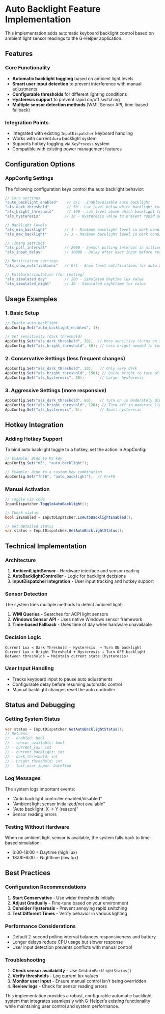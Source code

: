 # Auto Backlight Feature Implementation

This implementation adds automatic keyboard backlight control based on ambient light sensor readings to the G-Helper application.

## Features

### Core Functionality
- **Automatic backlight toggling** based on ambient light levels
- **Smart user input detection** to prevent interference with manual adjustments
- **Configurable thresholds** for different lighting conditions
- **Hysteresis support** to prevent rapid on/off switching
- **Multiple sensor detection methods** (WMI, Sensor API, time-based fallback)

### Integration Points
- Integrated with existing `InputDispatcher` keyboard handling
- Works with current `Aura` backlight system
- Supports hotkey toggling via `KeyProcess` system
- Compatible with existing power management features

## Configuration Options

### AppConfig Settings

The following configuration keys control the auto backlight behavior:

```csharp
// Core settings
"auto_backlight_enabled"    // 0/1 - Enable/disable auto backlight
"als_dark_threshold"        // 50 - Lux level below which backlight turns on
"als_bright_threshold"      // 100 - Lux level above which backlight turns off
"als_hysteresis"           // 10 - Hysteresis value to prevent rapid switching

// Backlight levels
"als_min_backlight"        // 1 - Minimum backlight level in dark conditions
"als_max_backlight"        // 3 - Maximum backlight level in dark conditions

// Timing settings
"als_poll_interval"        // 2000 - Sensor polling interval in milliseconds
"als_input_delay"          // 10000 - Delay after user input before resuming auto control

// Notification settings
"als_show_notifications"   // 0/1 - Show toast notifications for auto adjustments

// Fallback/simulation (for testing)
"als_simulated_day"        // 200 - Simulated daytime lux value
"als_simulated_night"      // 10 - Simulated nighttime lux value
```

## Usage Examples

### 1. Basic Setup
```csharp
// Enable auto backlight
AppConfig.Set("auto_backlight_enabled", 1);

// Set sensitivity (dark threshold)
AppConfig.Set("als_dark_threshold", 30);  // More sensitive (turns on sooner)
AppConfig.Set("als_bright_threshold", 80); // Less bright needed to turn off
```

### 2. Conservative Settings (less frequent changes)
```csharp
AppConfig.Set("als_dark_threshold", 20);   // Only very dark
AppConfig.Set("als_bright_threshold", 150); // Quite bright to turn off
AppConfig.Set("als_hysteresis", 20);       // Larger hysteresis
```

### 3. Aggressive Settings (more responsive)
```csharp
AppConfig.Set("als_dark_threshold", 80);   // Turn on in moderately dim light
AppConfig.Set("als_bright_threshold", 120); // Turn off in moderate light
AppConfig.Set("als_hysteresis", 5);        // Small hysteresis
```

## Hotkey Integration

### Adding Hotkey Support
To bind auto backlight toggle to a hotkey, set the action in AppConfig:

```csharp
// Example: Bind to M3 key
AppConfig.Set("m3", "auto_backlight");

// Example: Bind to a custom key combination
AppConfig.Set("fnf6", "auto_backlight");  // Fn+F6
```

### Manual Activation
```csharp
// Toggle via code
InputDispatcher.ToggleAutoBacklight();

// Check status
bool isEnabled = InputDispatcher.IsAutoBacklightEnabled();

// Get detailed status
var status = InputDispatcher.GetAutoBacklightStatus();
```

## Technical Implementation

### Architecture
1. **AmbientLightSensor** - Hardware interface and sensor reading
2. **AutoBacklightController** - Logic for backlight decisions
3. **InputDispatcher Integration** - User input tracking and hotkey support

### Sensor Detection
The system tries multiple methods to detect ambient light:

1. **WMI Queries** - Searches for ACPI light sensors
2. **Windows Sensor API** - Uses native Windows sensor framework
3. **Time-based Fallback** - Uses time of day when hardware unavailable

### Decision Logic
```
Current Lux < Dark Threshold - Hysteresis  → Turn ON backlight
Current Lux > Bright Threshold + Hysteresis → Turn OFF backlight
Between thresholds → Maintain current state (hysteresis)
```

### User Input Handling
- Tracks keyboard input to pause auto adjustments
- Configurable delay before resuming automatic control
- Manual backlight changes reset the auto controller

## Status and Debugging

### Getting System Status
```csharp
var status = InputDispatcher.GetAutoBacklightStatus();
// Returns:
// - enabled: bool
// - sensor_available: bool  
// - current_lux: int
// - current_backlight: int
// - dark_threshold: int
// - bright_threshold: int
// - last_user_input: DateTime
```

### Log Messages
The system logs important events:
- "Auto backlight controller enabled/disabled"
- "Ambient light sensor initialized/not available"
- "Auto backlight: X → Y (reason)"
- Sensor reading errors

### Testing Without Hardware
When no ambient light sensor is available, the system falls back to time-based simulation:
- 6:00-18:00 = Daytime (high lux)
- 18:00-6:00 = Nighttime (low lux)

## Best Practices

### Configuration Recommendations
1. **Start Conservative** - Use wider thresholds initially
2. **Adjust Gradually** - Fine-tune based on your environment
3. **Consider Hysteresis** - Prevent annoying rapid switching
4. **Test Different Times** - Verify behavior in various lighting

### Performance Considerations
- Default 2-second polling interval balances responsiveness and battery
- Longer delays reduce CPU usage but slower response
- User input detection prevents conflicts with manual control

### Troubleshooting
1. **Check sensor availability** - Use `GetAutoBacklightStatus()`
2. **Verify thresholds** - Log current lux values
3. **Monitor user input** - Ensure manual control isn't being overridden
4. **Review logs** - Check for sensor reading errors

This implementation provides a robust, configurable automatic backlight system that integrates seamlessly with G-Helper's existing functionality while maintaining user control and system performance.
